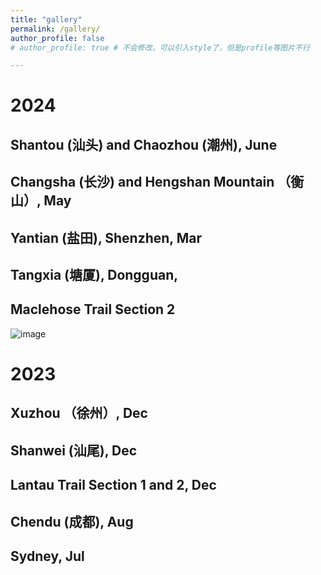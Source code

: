 ```yaml
---
title: "gallery"
permalink: /gallery/
author_profile: false
# author_profile: true # 不会修改，可以引入style了，但是profile等图片不行

---
```

# 2024
## Shantou (汕头) and Chaozhou (潮州), June

## Changsha (长沙) and Hengshan Mountain （衡山）, May

## Yantian (盐田), Shenzhen, Mar

## Tangxia (塘厦), Dongguan, 


## Maclehose Trail Section 2
![image](500x300.png)

# 2023
## Xuzhou （徐州）, Dec

## Shanwei (汕尾), Dec

## Lantau Trail Section 1 and 2, Dec

## Chendu (成都), Aug

## Sydney, Jul



